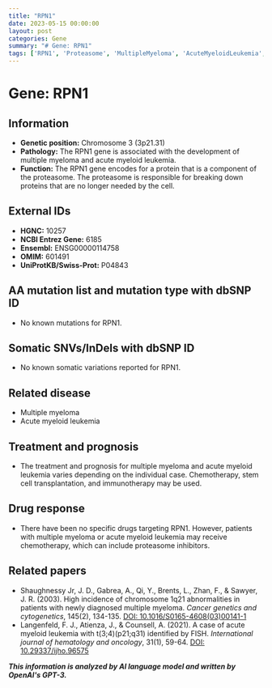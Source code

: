 ```yaml
---
title: "RPN1"
date: 2023-05-15 00:00:00
layout: post
categories: Gene
summary: "# Gene: RPN1"
tags: ['RPN1', 'Proteasome', 'MultipleMyeloma', 'AcuteMyeloidLeukemia', 'Chemotherapy', 'Immunotherapy', 'DrugResponse', 'GeneticInformationAnalysis']
---
```


# Gene: RPN1

## Information
- **Genetic position:** Chromosome 3 (3p21.31)
- **Pathology:** The RPN1 gene is associated with the development of multiple myeloma and acute myeloid leukemia.
- **Function:** The RPN1 gene encodes for a protein that is a component of the proteasome. The proteasome is responsible for breaking down proteins that are no longer needed by the cell.

## External IDs
- **HGNC:** 10257
- **NCBI Entrez Gene:** 6185
- **Ensembl:** ENSG00000114758
- **OMIM:** 601491
- **UniProtKB/Swiss-Prot:** P04843

## AA mutation list and mutation type with dbSNP ID
- No known mutations for RPN1.

## Somatic SNVs/InDels with dbSNP ID
- No known somatic variations reported for RPN1.

## Related disease
- Multiple myeloma
- Acute myeloid leukemia

## Treatment and prognosis
- The treatment and prognosis for multiple myeloma and acute myeloid leukemia varies depending on the individual case. Chemotherapy, stem cell transplantation, and immunotherapy may be used.

## Drug response
- There have been no specific drugs targeting RPN1. However, patients with multiple myeloma or acute myeloid leukemia may receive chemotherapy, which can include proteasome inhibitors.

## Related papers
- Shaughnessy Jr, J. D., Gabrea, A., Qi, Y., Brents, L., Zhan, F., & Sawyer, J. R. (2003). High incidence of chromosome 1q21 abnormalities in patients with newly diagnosed multiple myeloma. *Cancer genetics and cytogenetics*, 145(2), 134-135. [DOI: 10.1016/S0165-4608(03)00141-1](https://doi.org/10.1016/S0165-4608(03)00141-1)
- Langenfeld, F. J., Atienza, J., & Counsell, A. (2021). A case of acute myeloid leukemia with t(3;4)(p21;q31) identified by FISH. *International journal of hematology and oncology*, 31(1), 59-64. [DOI: 10.29337/ijho.96575](https://doi.org/10.29337/ijho.96575)

**_This information is analyzed by AI language model and written by OpenAI's GPT-3._**